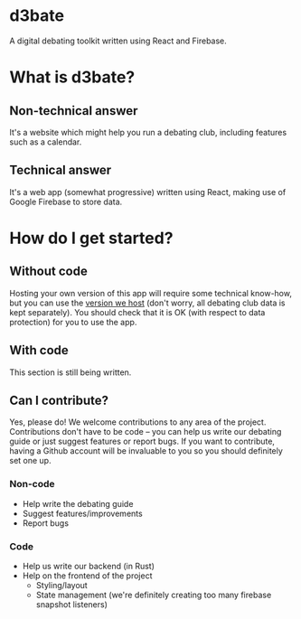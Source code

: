 # d3bate
A digital debating toolkit written using React and Firebase. 
# What is d3bate?
## Non-technical answer
It's a website which might help you run a debating club, including features such as a calendar. 
## Technical answer
It's a web app (somewhat progressive) written using React, making use of Google Firebase to store data. 
# How do I get started?
## Without code
Hosting your own version of this app will require some technical know-how, but you can use the [version we host](https://debating.web.app) (don't worry, all debating club data is kept separately). You should check that it is OK (with respect to data protection) for you to use the app.
## With code
This section is still being written. 
## Can I contribute?
Yes, please do! We welcome contributions to any area of the project. Contributions don't have to be code – you can help us write our debating guide or just suggest features or report bugs. If you want to contribute, having a Github account will be invaluable to you so you should definitely set one up.
### Non-code
* Help write the debating guide
* Suggest features/improvements
* Report bugs
### Code
* Help us write our backend (in Rust)
* Help on the frontend of the project
    * Styling/layout
    * State management (we're definitely creating too many firebase snapshot listeners)
